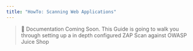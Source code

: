 ```yaml
---
title: "HowTo: Scanning Web Applications"
---
```


> 🔧 Documentation Coming Soon. This Guide is going to walk you through setting up a in depth configured ZAP Scan against OWASP Juice Shop
